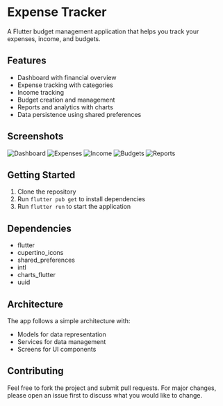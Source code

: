 # Expense Tracker

A Flutter budget management application that helps you track your expenses, income, and budgets.

## Features

- Dashboard with financial overview
- Expense tracking with categories
- Income tracking
- Budget creation and management
- Reports and analytics with charts
- Data persistence using shared preferences

## Screenshots

![Dashboard](screenshots/dashboard.png)
![Expenses](screenshots/expenses.png)
![Income](screenshots/income.png)
![Budgets](screenshots/budgets.png)
![Reports](screenshots/reports.png)

## Getting Started

1. Clone the repository
2. Run `flutter pub get` to install dependencies
3. Run `flutter run` to start the application

## Dependencies

- flutter
- cupertino_icons
- shared_preferences
- intl
- charts_flutter
- uuid

## Architecture

The app follows a simple architecture with:
- Models for data representation
- Services for data management
- Screens for UI components

## Contributing

Feel free to fork the project and submit pull requests. For major changes, please open an issue first to discuss what you would like to change.